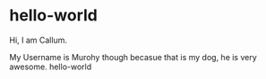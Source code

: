 # hello-world

Hi, I am Callum.

My Username is Murohy though becasue that is my dog, he is very awesome.
hello-world
